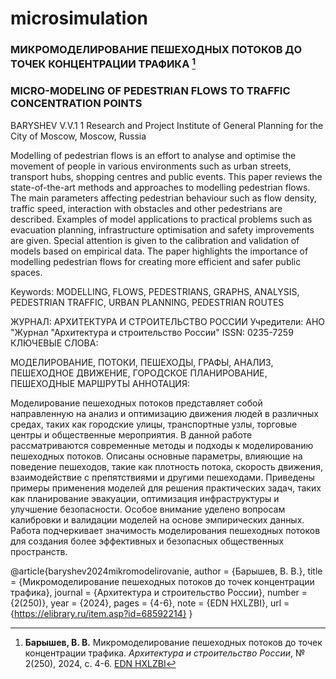# microsimulation
### МИКРОМОДЕЛИРОВАНИЕ ПЕШЕХОДНЫХ ПОТОКОВ ДО ТОЧЕК КОНЦЕНТРАЦИИ ТРАФИКА [^1]
### MICRO-MODELING OF PEDESTRIAN FLOWS TO TRAFFIC CONCENTRATION POINTS
BARYSHEV V.V.1
1 Research and Project Institute of General Planning for the City of Moscow, Moscow, Russia
 	
Modelling of pedestrian flows is an effort to analyse and optimise the movement of people in various environments such as urban streets, transport hubs, shopping centres and public events. This paper reviews the state-of-the-art methods and approaches to modelling pedestrian flows. The main parameters affecting pedestrian behaviour such as flow density, traffic speed, interaction with obstacles and other pedestrians are described. Examples of model applications to practical problems such as evacuation planning, infrastructure optimisation and safety improvements are given. Special attention is given to the calibration and validation of models based on empirical data. The paper highlights the importance of modelling pedestrian flows for creating more efficient and safer public spaces.

Keywords: MODELLING, FLOWS, PEDESTRIANS, GRAPHS, ANALYSIS, PEDESTRIAN TRAFFIC, URBAN PLANNING, PEDESTRIAN ROUTES

ЖУРНАЛ:
АРХИТЕКТУРА И СТРОИТЕЛЬСТВО РОССИИ
Учредители: АНО "Журнал "Архитектура и строительство России"
ISSN: 0235-7259
КЛЮЧЕВЫЕ СЛОВА:
 	
МОДЕЛИРОВАНИЕ, ПОТОКИ, ПЕШЕХОДЫ, ГРАФЫ, АНАЛИЗ, ПЕШЕХОДНОЕ ДВИЖЕНИЕ, ГОРОДСКОЕ ПЛАНИРОВАНИЕ, ПЕШЕХОДНЫЕ МАРШРУТЫ
АННОТАЦИЯ:
 	
Моделирование пешеходных потоков представляет собой направленную на анализ и оптимизацию движения людей в различных средах, таких как городские улицы, транспортные узлы, торговые центры и общественные мероприятия. В данной работе рассматриваются современные методы и подходы к моделированию пешеходных потоков. Описаны основные параметры, влияющие на поведение пешеходов, такие как плотность потока, скорость движения, взаимодействие с препятствиями и другими пешеходами. Приведены примеры применения моделей для решения практических задач, таких как планирование эвакуации, оптимизация инфраструктуры и улучшение безопасности. Особое внимание уделено вопросам калибровки и валидации моделей на основе эмпирических данных. Работа подчеркивает значимость моделирования пешеходных потоков для создания более эффективных и безопасных общественных пространств.

[^1]: **Барышев, В. В.** Микромоделирование пешеходных потоков до точек концентрации трафика. *Архитектура и строительство России*, № 2(250), 2024, с. 4-6. [EDN HXLZBI](https://elibrary.ru/item.asp?id=68592214)

@article{baryshev2024mikromodelirovanie,
  author = {Барышев, В. В.},
  title = {Микромоделирование пешеходных потоков до точек концентрации трафика},
  journal = {Архитектура и строительство России},
  number = {2(250)},
  year = {2024},
  pages = {4-6},
  note = {EDN HXLZBI},
  url = {https://elibrary.ru/item.asp?id=68592214}
}
